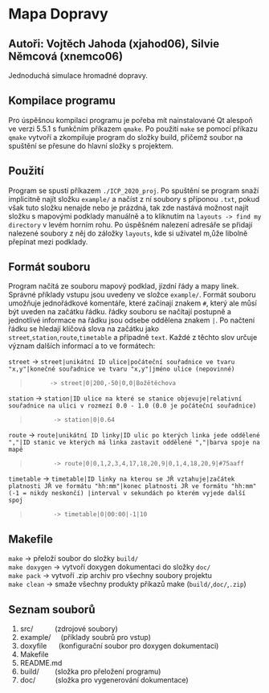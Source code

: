 # Mapa Dopravy
## Autoři: Vojtěch Jahoda (xjahod06), Silvie Němcová (xnemco06)
Jednoduchá simulace hromadné dopravy.

## Kompilace programu
Pro úspěšnou kompilaci programu je pořeba mít nainstalované Qt alespoň ve verzi 5.5.1 s funkčním příkazem `qmake`. Po použití `make` se pomocí příkazu `qmake` vytvoří a zkompiluje program do složky build, přičemž soubor na spuštění se přesune do hlavní složky s projektem.

## Použití
Program se spustí příkazem `./ICP_2020_proj`. Po spuštění se program snaží implicitně najít složku `example/` a načíst z ní soubory s příponou `.txt`, pokud však tuto složku nenajde nebo je prázdná, tak zde nastává možnost najít složku s mapovými podklady manuálně a to kliknutím na `layouts -> find my directory` v levém horním rohu. Po úspěšném nalezení adresáře se přidají nalezené soubory z něj do záložky `layouts`, kde si uživatel m,ůže libolně přepínat mezi podklady.

## Formát souboru
Program načítá ze souboru mapový podklad, jízdní řády a mapy linek. Správné příklady vstupu jsou uvedeny ve složce `example/`.
Formát souboru umožňuje jednořádkové komentáře, které začínají znakem `#`, který ale můsí být uveden na začátku řádku. řádky souboru se načítají postupně a jednotlivé informace na řádku jsou odsebe oddělena znakem `|`. Po načtení řádku se hledají klíčová slova na začátku jako `street`,`station`,`route`,`timetable` a případně `text`. Každé z těchto slov určuje význam dalších informací a to ve formátech:

`street`    -> `street|unikátní ID ulice|počáteční souřadnice ve tvaru "x,y"|konečné souřadnice ve tvaru "x,y"|jméno ulice (nepovinné)`  
>	        -> street|0|200,-50|0,0|Božětěchova

`station`   -> `station|ID ulice na které se stanice objevuje|relativní souřadnice na ulici v rozmezí 0.0 - 1.0 (0.0 je počáteční souřadnice)`  
>            -> station|0|0.64

`route`     -> `route|unikátní ID linky|ID ulic po kterých linka jede oddělené ","|ID stanic ve kterých má linka zastavit oddělené ","|barva spoje na mapě`  
>            -> route|0|0,1,2,3,4,17,18,20,9|0,1,4,18,20,9|#75aaff 

`timetable` -> `timetable|ID linky na kterou se JŘ vztahuje|začátek platnosti JŘ ve formátu "hh:mm"|konec platnosti JŘ ve formátu "hh:mm" (-1 = nikdy neskončí)
               |interval v sekundách po kterém vyjede další spoj`  
>            -> timetable|0|00:00|-1|10


## Makefile
`make`         -> přeloží soubor do složky `build/`  
`make doxygen` -> vytvoří doxygen dokumentaci do složky `doc/`  
`make pack`    -> vytvoří .zip archiv pro všechny soubory projektu  
`make clean`   -> smaže všechny produkty příkazů make (`build/`,`doc/`,`.zip`)
 

## Seznam souborů
1. src/ &nbsp;&nbsp;&nbsp;&nbsp;&nbsp;&nbsp;&nbsp;&nbsp;&nbsp;&nbsp;(zdrojové soubory)
2. example/ &nbsp;&nbsp;&nbsp;&nbsp;(příklady soubrů pro vstup)
3. doxyfile &nbsp;&nbsp;&nbsp;&nbsp;&nbsp;(konfigurační soubor pro doxygen dokumentaci)
4. Makefile
5. README.md
6. build/ &nbsp;&nbsp;&nbsp;&nbsp;&nbsp;&nbsp;&nbsp;(složka pro přeložení programu)
7. doc/ &nbsp;&nbsp;&nbsp;&nbsp;&nbsp;&nbsp;&nbsp;&nbsp;&nbsp;(složka pro vygenerování dokumentace)
